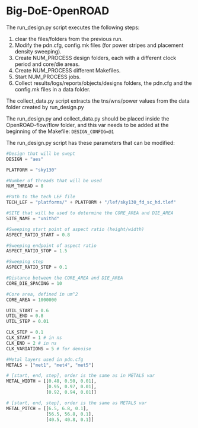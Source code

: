 # Big-DoE-OpenROAD

The run_design.py script executes the following steps: 
1. clear the files/folders from the previous run.
2. Modify the pdn.cfg, config.mk files (for power stripes and placement density sweeping).
3. Create NUM_PROCESS design folders, each with a different clock period and core/die areas.
4. Create NUM_PROCESS different Makefiles.
5. Start NUM_PROCESS jobs.
6. Collect results/logs/reports/objects/designs folders, the pdn.cfg and the config.mk files in a data folder.

The collect_data.py script extracts the tns/wns/power values from the data folder created by run_design.py

The run_design.py and collect_data.py should be placed inside the OpenROAD-flow/flow folder, and this var needs to be added at the beginning of the Makefile: `DESIGN_CONFIG=@1`

The run_design.py script has these parameters that can be modified:

```python
#Design that will be swept
DESIGN = "aes" 

PLATFORM = "sky130"

#Number of threads that will be used
NUM_THREAD = 8

#Path to the tech LEF file
TECH_LEF = "platforms/" + PLATFORM + "/lef/sky130_fd_sc_hd.tlef"

#SITE that will be used to determine the CORE_AREA and DIE_AREA
SITE_NAME = "unithd"

#Sweeping start point of aspect ratio (height/width)
ASPECT_RATIO_START = 0.8

#Sweeping endpoint of aspect ratio
ASPECT_RATIO_STOP = 1.5

#Sweeping step
ASPECT_RATIO_STEP = 0.1

#Distance between the CORE_AREA and DIE_AREA
CORE_DIE_SPACING = 10

#Core area, defined in um^2
CORE_AREA = 1000000

UTIL_START = 0.6
UTIL_END = 0.8
UTIL_STEP = 0.01

CLK_STEP = 0.1
CLK_START = 1 # in ns
CLK_END = 2 # in ns
CLK_VARIATIONS = 5 # for denoise

#Metal layers used in pdn.cfg
METALS = ["met1", "met4", "met5"]

# [start, end, step], order is the same as in METALS var
METAL_WIDTH = [[0.48, 0.50, 0.01], 
               [0.95, 0.97, 0.01], 
               [0.92, 0.94, 0.01]]

# [start, end, step], order is the same as METALS var
METAL_PITCH = [[6.5, 6.8, 0.1], 
               [56.5, 56.8, 0.1], 
               [40.5, 40.8, 0.1]] 
```



